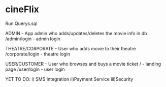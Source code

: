 # cineFlix
Run Querys.sql

ADMIN - App admin who adds/updates/deletes the movie info in db
/admin/login - admin login

THEATRE/CORPORATE - User who adds movie to their theatre
/corporate/login - theatre login

USER/CUSTOMER - User who browses and buys a movie ticket
/ - landing page
/user/login - user login

YET TO DO:
i) SMS Integration
ii)Payment Service
iii)Security
